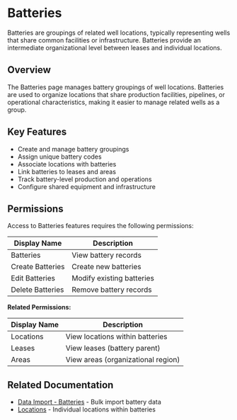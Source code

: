 # Batteries

Batteries are groupings of related well locations, typically representing wells that share common facilities or infrastructure. Batteries provide an intermediate organizational level between leases and individual locations.

## Overview

The Batteries page manages battery groupings of well locations. Batteries are used to organize locations that share production facilities, pipelines, or operational characteristics, making it easier to manage related wells as a group.

## Key Features

* Create and manage battery groupings
* Assign unique battery codes
* Associate locations with batteries
* Link batteries to leases and areas
* Track battery-level production and operations
* Configure shared equipment and infrastructure

## Permissions

Access to Batteries features requires the following permissions:

| Display Name | Description |
|--------------|-------------|
| Batteries | View battery records |
| Create Batteries | Create new batteries |
| Edit Batteries | Modify existing batteries |
| Delete Batteries | Remove battery records |

**Related Permissions:**

| Display Name | Description |
|--------------|-------------|
| Locations | View locations within batteries |
| Leases | View leases (battery parent) |
| Areas | View areas (organizational region) |

## Related Documentation

* [Data Import - Batteries](../Imports/Batteries.md) - Bulk import battery data
* [Locations](Locations.md) - Individual locations within batteries


